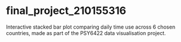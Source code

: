 # final_project_210155316
Interactive stacked bar plot comparing daily time use across 6 chosen countries, made as part of the PSY6422 data visualisation project. 
